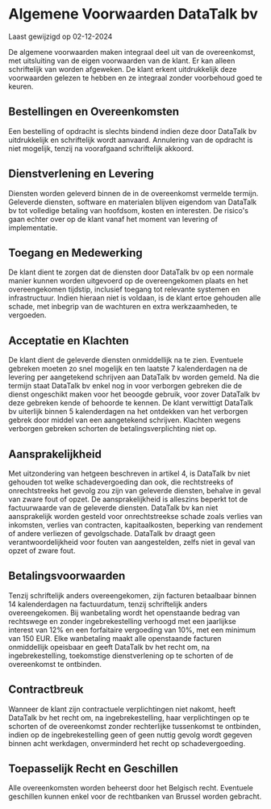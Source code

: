 # Algemene Voorwaarden DataTalk bv

Laast gewijzigd op 02-12-2024

De algemene voorwaarden maken integraal deel uit van de overeenkomst, met uitsluiting van de eigen voorwaarden van de klant. Er kan alleen schriftelijk van worden afgeweken. De klant erkent uitdrukkelijk deze voorwaarden gelezen te hebben en ze integraal zonder voorbehoud goed te keuren.

## Bestellingen en Overeenkomsten
Een bestelling of opdracht is slechts bindend indien deze door DataTalk bv uitdrukkelijk en schriftelijk wordt aanvaard. Annulering van de opdracht is niet mogelijk, tenzij na voorafgaand schriftelijk akkoord.

## Dienstverlening en Levering
Diensten worden geleverd binnen de in de overeenkomst vermelde termijn. Geleverde diensten, software en materialen blijven eigendom van DataTalk bv tot volledige betaling van hoofdsom, kosten en interesten. De risico's gaan echter over op de klant vanaf het moment van levering of implementatie.

## Toegang en Medewerking
De klant dient te zorgen dat de diensten door DataTalk bv op een normale manier kunnen worden uitgevoerd op de overeengekomen plaats en het overeengekomen tijdstip, inclusief toegang tot relevante systemen en infrastructuur. Indien hieraan niet is voldaan, is de klant ertoe gehouden alle schade, met inbegrip van de wachturen en extra werkzaamheden, te vergoeden.

## Acceptatie en Klachten
De klant dient de geleverde diensten onmiddellijk na te zien. Eventuele gebreken moeten zo snel mogelijk en ten laatste 7 kalenderdagen na de levering per aangetekend schrijven aan DataTalk bv worden gemeld. Na die termijn staat DataTalk bv enkel nog in voor verborgen gebreken die de dienst ongeschikt maken voor het beoogde gebruik, voor zover DataTalk bv deze gebreken kende of behoorde te kennen. De klant verwittigt DataTalk bv uiterlijk binnen 5 kalenderdagen na het ontdekken van het verborgen gebrek door middel van een aangetekend schrijven. Klachten wegens verborgen gebreken schorten de betalingsverplichting niet op.

## Aansprakelijkheid
Met uitzondering van hetgeen beschreven in artikel 4, is DataTalk bv niet gehouden tot welke schadevergoeding dan ook, die rechtstreeks of onrechtstreeks het gevolg zou zijn van geleverde diensten, behalve in geval van zware fout of opzet. De aansprakelijkheid is alleszins beperkt tot de factuurwaarde van de geleverde diensten. DataTalk bv kan niet aansprakelijk worden gesteld voor onrechtstreekse schade zoals verlies van inkomsten, verlies van contracten, kapitaalkosten, beperking van rendement of andere verliezen of gevolgschade. DataTalk bv draagt geen verantwoordelijkheid voor fouten van aangestelden, zelfs niet in geval van opzet of zware fout.

## Betalingsvoorwaarden
Tenzij schriftelijk anders overeengekomen, zijn facturen betaalbaar binnen 14 kalenderdagen na factuurdatum, tenzij schriftelijk anders overeengekomen. Bij wanbetaling wordt het openstaande bedrag van rechtswege en zonder ingebrekestelling verhoogd met een jaarlijkse interest van 12% en een forfaitaire vergoeding van 10%, met een minimum van 150 EUR. Elke wanbetaling maakt alle openstaande facturen onmiddellijk opeisbaar en geeft DataTalk bv het recht om, na ingebrekestelling, toekomstige dienstverlening op te schorten of de overeenkomst te ontbinden.

## Contractbreuk
Wanneer de klant zijn contractuele verplichtingen niet nakomt, heeft DataTalk bv het recht om, na ingebrekestelling, haar verplichtingen op te schorten of de overeenkomst zonder rechterlijke tussenkomst te ontbinden, indien op de ingebrekestelling geen of geen nuttig gevolg wordt gegeven binnen acht werkdagen, onverminderd het recht op schadevergoeding.

## Toepasselijk Recht en Geschillen
Alle overeenkomsten worden beheerst door het Belgisch recht. Eventuele geschillen kunnen enkel voor de rechtbanken van Brussel worden gebracht.
